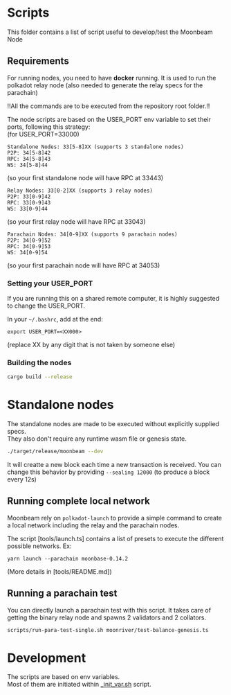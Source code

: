 # Scripts

This folder contains a list of script useful to develop/test the Moonbeam Node

## Requirements

For running nodes, you need to have **docker** running.
It is used to run the polkadot relay node (also needed to generate the relay specs for the parachain)

!!All the commands are to be executed from the repository root folder.!!

The node scripts are based on the USER_PORT env variable to set their
ports, following this strategy:  
(for USER_PORT=33000)

```
Standalone Nodes: 33[5-8]XX (supports 3 standalone nodes)
P2P: 34[5-8]42
RPC: 34[5-8]43
WS: 34[5-8]44
```

(so your first standalone node will have RPC at 33443)

```
Relay Nodes: 33[0-2]XX (supports 3 relay nodes)
P2P: 33[0-9]42
RPC: 33[0-9]43
WS: 33[0-9]44
```

(so your first relay node will have RPC at 33043)

```
Parachain Nodes: 34[0-9]XX (supports 9 parachain nodes)
P2P: 34[0-9]52
RPC: 34[0-9]53
WS: 34[0-9]54
```

(so your first parachain node will have RPC at 34053)

### Setting your USER_PORT

If you are running this on a shared remote computer, it is highly suggested to change the USER_PORT.

In your `~/.bashrc`, add at the end:

```
export USER_PORT=<XX000>
```

(replace XX by any digit that is not taken by someone else)

### Building the nodes

```bash
cargo build --release
```

# Standalone nodes

The standalone nodes are made to be executed without explicitly supplied specs.  
They also don't require any runtime wasm file or genesis state.

```bash
./target/release/moonbeam --dev
```

It will creatte a new block each time a new transaction is received.
You can change this behavior by providing `--sealing 12000`
(to produce a block every 12s)

## Running complete local network

Moonbeam rely on `polkadot-launch` to provide a simple command to create a local network including
the relay and the parachain nodes.

The script [tools/launch.ts] contains a list of presets to execute the different possible networks.
Ex:

```
yarn launch --parachain moonbase-0.14.2
```

(More details in [tools/README.md])

## Running a parachain test

You can directly launch a parachain test with this script.
It takes care of getting the binary relay node and spawns 2 validators and 2 collators.

```bash
scripts/run-para-test-single.sh moonriver/test-balance-genesis.ts
```

# Development

The scripts are based on env variables.  
Most of them are initiated within [\_init_var.sh](_init_var.sh) script.
